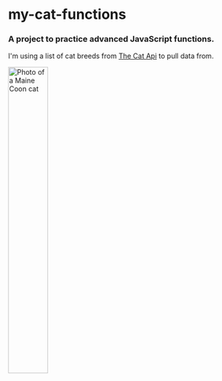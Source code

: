 # my-cat-functions
### A project to practice advanced JavaScript functions.
I'm using a list of cat breeds from [The Cat Api](https://docs.thecatapi.com/api-reference/breeds/breeds-list) to pull data from.


<img src ="https://cdn2.thecatapi.com/images/OOD3VXAQn.jpg" alt="Photo of a Maine Coon cat" width=40%>
